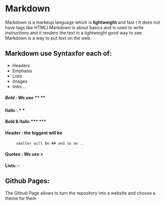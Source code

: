 # Markdown 
Markdown is a markeup language which is **lightweight** and fast ( It does not have tags like HTML)
Markdown is about basics and is used to write *instructions* and it renders the text in a lightweight good way to see. 
Markdown is a way to put text on the web.

## Markdown use Syntaxfor each of:
- Headers
- Emphasis
- Lists
- Images
- links ..

 ##### Bold : We use **   **
 #### Italic : *    *
 #### Bold & Italic ***      ***
 #### Header : the biggest will be #
         smaller will be ## and so on ..
 #### Quotes : We use >
 #### Lists: - 

## Github Pages:
The Github Page allows  to turn the repository into a website and choose a theme for them
